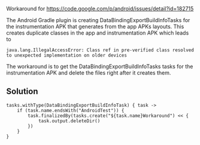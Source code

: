 Workaround for https://code.google.com/p/android/issues/detail?id=182715

The Android Gradle plugin is creating DataBindingExportBuildInfoTasks for the instrumentation APK that generates from the app APKs layouts. This creates duplicate classes in the app and instrumentation APK which leads to
 
 
`java.lang.IllegalAccessError: Class ref in pre-verified class resolved to unexpected implementation on older devices`
 
The workaround is to get the DataBindingExportBuildInfoTasks tasks for the instrumentation APK and delete the files right after it creates them.

## Solution

```
tasks.withType(DataBindingExportBuildInfoTask) { task ->
    if (task.name.endsWith("AndroidTest")) {
        task.finalizedBy(tasks.create("${task.name}Workaround") << {
            task.output.deleteDir()
        })
    }
}
```
